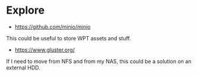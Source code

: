 # Explore

- https://github.com/minio/minio

This could be useful to store WPT assets and stuff.

- https://www.gluster.org/

If I need to move from NFS and from my NAS, this could be a solution on an external HDD.
